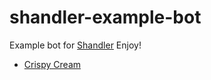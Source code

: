 # shandler-example-bot

Example bot for [Shandler](https://github.com/GmBodhi/shandler-example-bot)
Enjoy!

- [Crispy Cream](https://github.com/Crispy-Cream)